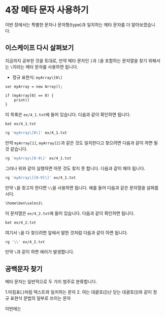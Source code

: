 # 4장 메타 문자 사용하기

이번 장에서는 특별한 문자나 문자형(type)과 일치하는 메타 문자를 더 알아보겠습니다.

## 이스케이프 다시 살펴보기

지금까지 공부한 것을 토대로, 만약 메타 문자인 `[`과 `]`을 포함하는 문자열을 찾기 위해서는 `\`이라는 메타 문자를 사용하면 됩니다.

- 정규 표현식: `myArray\[0\]`

```txt
var myArray = new Array();

if (myArray[0] == 0) {
    print()
}
```

이 목록은 `ex/4_1.txt`에 들어 있습니다. 다음과 같이 확인하면 됩니다.

```bash
bat ex/4_1.txt
```

```bash
rg 'myArray\[0\]' ex/4_1.txt
```

만약 `myArray[1]`, `myArray[2]`과 같은 것도 일치한다고 찾으려면 다음과 같이 하면 될 것 같습니다.

```bash
rg 'myArray\[0-9\]' ex/4_1.txt
```

그러나 위와 같이 실행하면 아뭇 것도 찾지 못 합니다. 다음과 같이 해야 됩니다.

```bash
rg 'myArray\[[0-9]\]' ex/4_1.txt
```

만약 `\`을 찾고자 한다면 `\\`을 사용하면 됩니다. 예를 들어 다음과 같은 문자열을 살펴봅시다.

```txt
\home\ben\sales1\
```

이 문자열은 `ex/4_2.txt`에 들어 있습니다. 다음과 같이 확인하면 됩니다.

```bash
bat ex/4_2.txt
```

여기서 `\`을 다 찾으려면 앞에서 말한 것처럼 다음과 같이 하면 됩니다.

```bash
rg '\\' ex/4_2.txt
```

만약 `\`과 같이 하면 에러가 발생합니다.

## 공백문자 찾기

메타 문자는 일반적으로 두 가지 범주로 분류합니다.

1.마침표(.)처럼 텍스트와 일치하는 문자
2. 여는 대괄호([)난 닫는 대괄호(])와 같이 정규 표현식 문법의 일부로 쓰이는 문자

이번에는
